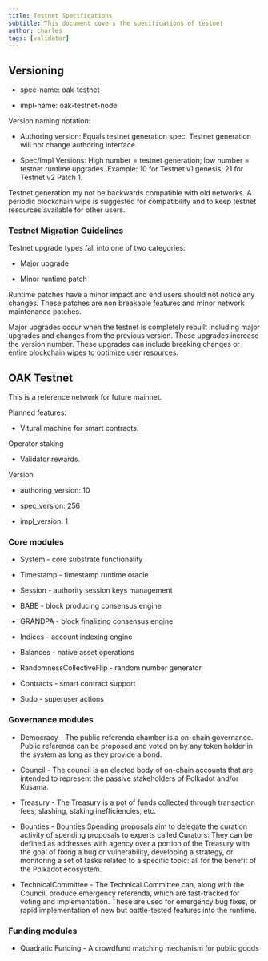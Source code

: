 ```yaml
---
title: Testnet Specifications
subtitle: This document covers the specifications of testnet
author: charles
tags: [validator]
---
```


## Versioning

- spec-name: oak-testnet

- impl-name: oak-testnet-node

Version naming notation:

- Authoring version: Equals testnet generation spec. Testnet generation will not change authoring interface.

- Spec/Impl Versions: High number = testnet generation; low number = testnet runtime upgrades. Example: 10 for Testnet v1 genesis, 21 for Testnet v2 Patch 1.

Testnet generation my not be backwards compatible with old networks. A periodic blockchain wipe is suggested for compatibility and to keep testnet resources available for other users.

### Testnet Migration Guidelines

Testnet upgrade types fall into one of two categories:

- Major upgrade

- Minor runtime patch

Runtime patches have a minor impact and end users should not notice any changes. These patches are non breakable features and minor network maintenance patches.

Major upgrades occur when the testnet is completely rebuilt including major upgrades and changes from the previous version. These upgrades increase the version number. These upgrades can include breaking changes or entire blockchain wipes to optimize user resources.

## OAK Testnet

This is a reference network for future mainnet.

Planned features:

- Vitural machine for smart contracts.

Operator staking

- Validator rewards.

Version

- authoring_version: 10

- spec_version: 256
  
- impl_version: 1

### Core modules

- System - core substrate functionality

- Timestamp - timestamp runtime oracle

- Session - authority session keys management

- BABE - block producing consensus engine

- GRANDPA - block finalizing consensus engine

- Indices - account indexing engine

- Balances - native asset operations

- RandomnessCollectiveFlip - random number generator

- Contracts - smart contract support

- Sudo - superuser actions

### Governance modules

- Democracy - The public referenda chamber is a on-chain governance. Public referenda can be proposed and voted on by any token holder in the system as long as they provide a bond. 

- Council - The council is an elected body of on-chain accounts that are intended to represent the passive stakeholders of Polkadot and/or Kusama.

- Treasury - The Treasury is a pot of funds collected through transaction fees, slashing, staking inefficiencies, etc.

- Bounties - Bounties Spending proposals aim to delegate the curation activity of spending proposals to experts called Curators: They can be defined as addresses with agency over a portion of the Treasury with the goal of fixing a bug or vulnerability, developing a strategy, or monitoring a set of tasks related to a specific topic: all for the benefit of the Polkadot ecosystem.

- TechnicalCommittee - The Technical Committee can, along with the Council, produce emergency referenda, which are fast-tracked for voting and implementation. These are used for emergency bug fixes, or rapid implementation of new but battle-tested features into the runtime.

### Funding modules

- Quadratic Funding - A crowdfund matching mechanism for public goods
